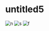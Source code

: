 # untitled5
![n](https://user-images.githubusercontent.com/121867874/218076404-83f16a89-a054-4e71-a6fc-3b58294ce912.jpg)
![s](https://user-images.githubusercontent.com/121867874/218076451-2886b1e2-cffe-4fe6-b1c8-f80ee00e853c.jpg)
![f](https://user-images.githubusercontent.com/121867874/218076542-7f1d42ba-1b0b-4ebc-a76d-3fa66ff404c8.jpg)
